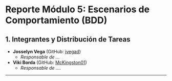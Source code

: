 # Reporte Módulo 5: Escenarios de Comportamiento (BDD)

## 1. Integrantes y Distribución de Tareas

*   **Josselyn Vega** (GitHub: [jvegad](https://github.com/jvegad))
    *   *Responsable de ...*
*   **Viki Borda** (GitHub: [McKingston01](https://github.com/McKingston01))
    *   *Responsable de ....*
    
---